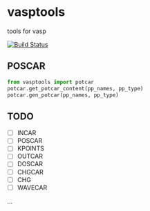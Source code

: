 # vasptools
tools for vasp

[![Build Status](https://travis-ci.org/atomse/vasptools.svg?branch=master)](https://travis-ci.org/atomse/vasptools)


## POSCAR
```python
from vasptools import potcar
potcar.get_potcar_content(pp_names, pp_type)
potcar.gen_potcar(pp_names, pp_type)
```



## TODO
- [ ]  INCAR
- [ ] POSCAR
- [ ] KPOINTS
- [ ] OUTCAR
- [ ] DOSCAR
- [ ] CHGCAR
- [ ] CHG
- [ ] WAVECAR

...

